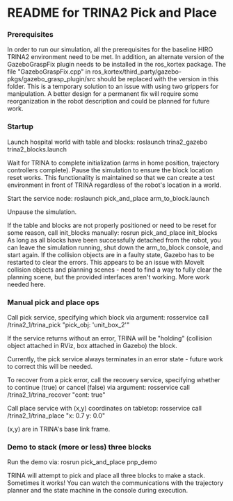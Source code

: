 # README for TRINA2 Pick and Place

### Prerequisites
In order to run our simulation, all the prerequisites for the baseline HIRO TRINA2 environment need to be met.  In addition, an alternate version of the GazeboGraspFix plugin needs to be installed in the ros_kortex package.  The file "GazeboGraspFix.cpp" in ros_kortex/third_party/gazebo-pkgs/gazebo_grasp_plugin/src should be replaced with the version in this folder.  This is a temporary solution to an issue with using two grippers for manipulation.  A better design for a permanent fix will require some reorganization in the robot description and could be planned for future work.

### Startup

Launch hospital world with table and blocks:
roslaunch trina2_gazebo trina2_blocks.launch

Wait for TRINA to complete initialization (arms in home position, trajectory controllers complete).
Pause the simulation to ensure the block location reset works.  This functionality is maintained so that we can create a test environment in front of TRINA regardless of the robot's location in a world.

Start the service node:
roslaunch pick_and_place arm_to_block.launch

Unpause the simulation.

If the table and blocks are not properly positioned or need to be reset for some reason, call init_blocks manually:
rosrun pick_and_place init_blocks 
As long as all blocks have been successfully detached from the robot, you can leave the simulation running, shut down the arm_to_block console, and start again.  If the collision objects are in a faulty state, Gazebo has to be restarted to clear the errors.  This appears to be an issue with MoveIt collision objects and planning scenes - need to find a way to fully clear the planning scene, but the provided interfaces aren't working.  More work needed here.

### Manual pick and place ops

Call pick service, specifying which block via argument:
rosservice call /trina2_1/trina_pick "pick_obj: 'unit_box_2'" 

If the service returns without an error, TRINA will be "holding" (collision object attached in RViz, box attached in Gazebo) the block.

Currently, the pick service always terminates in an error state - future work to correct this will be needed.

To recover from a pick error, call the recovery service, specifying whether to continue (true) or cancel (false) via argument:
rosservice call /trina2_1/trina_recover "cont: true"

Call place service with (x,y) coordinates on tabletop:
rosservice call /trina2_1/trina_place "x: 0.7 y: 0.0"
  
(x,y) are in TRINA's base link frame.

### Demo to stack (more or less) three blocks 

Run the demo via:
rosrun pick_and_place pnp_demo

TRINA will attempt to pick and place all three blocks to make a stack.  Sometimes it works!  You can watch the communications with the trajectory planner and the state machine in the console during execution.

